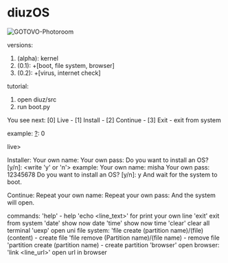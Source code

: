 # diuzOS
![GOTOVO-Photoroom](https://github.com/multiverse1999/diuzOS/assets/77222329/77628753-ae0b-43f0-81b0-78ffae5be907)

versions:
1) (alpha): kernel
2) (0.1): +[boot, file system, browser]
3) (0.2): +[virus, internet check]

tutorial:
1. open diuz/src
2. run boot.py

You see next: 
[0] Live - 
[1] Install -
[2] Continue - 
[3] Exit - exit from system

[?]: <write number in [?]>
example:
[?]: 0

live>

Installer:
Your own name: <write your own name>
Your own pass: <write your own password>
Do you want to install an OS? [y/n]: <write 'y' or 'n'>
example:
Your own name: misha
Your own pass: 12345678
Do you want to install an OS? [y/n]: y
And wait for the system to boot.

Continue:
Repeat your own name: <write down your saved name>
Repeat your own pass: <write down your saved password>
And the system will open.

commands:
'help' - help
'echo <line_text>' for print your own line
'exit' exit from system
'date' show now date
'time' show now time
'clear' clear all terminal
'uexp' open uni file system:
    'file create (partition name)/(file) (content) - create file
    'file remove (Partition name)/(file name) - remove file
    'partition create (partition name) - create partition
'browser' open browser:
    'link <line_url>' open url in browser
